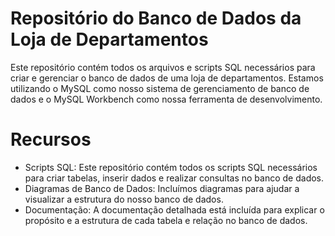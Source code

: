 # Repositório do Banco de Dados da Loja de Departamentos
Este repositório contém todos os arquivos e scripts SQL necessários para criar e gerenciar o banco de dados de uma loja de departamentos. Estamos utilizando o MySQL como nosso sistema de gerenciamento de banco de dados e o MySQL Workbench como nossa ferramenta de desenvolvimento.

# Recursos
- Scripts SQL: Este repositório contém todos os scripts SQL necessários para criar tabelas, inserir dados e realizar consultas no banco de dados.
- Diagramas de Banco de Dados: Incluímos diagramas para ajudar a visualizar a estrutura do nosso banco de dados.
- Documentação: A documentação detalhada está incluída para explicar o propósito e a estrutura de cada tabela e relação no banco de dados.

